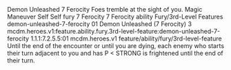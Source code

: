 <ability>
  <name>Demon Unleashed</name>
  <cost>7 Ferocity</cost>
  <flavor>Foes tremble at the sight of you.</flavor>
  <keywords>
    <keyword>Magic</keyword>
  </keywords>
  <type>Maneuver</type>
  <distance>Self</distance>
  <target>Self</target>
  <metadata>
    <class>fury</class>
    <cost>7 Ferocity</cost>
    <cost_amount>7</cost_amount>
    <cost_resource>Ferocity</cost_resource>
    <feature_type>ability</feature_type>
    <file_dpath>Fury/3rd-Level Features</file_dpath>
    <item_id>demon-unleashed-7-ferocity</item_id>
    <item_index>01</item_index>
    <item_name>Demon Unleashed (7 Ferocity)</item_name>
    <level>3</level>
    <scc>mcdm.heroes.v1:feature.ability.fury.3rd-level-feature:demon-unleashed-7-ferocity</scc>
    <scdc>1.1.1:7.2.5.5:01</scdc>
    <source>mcdm.heroes.v1</source>
    <type>feature/ability/fury/3rd-level-feature</type>
  </metadata>
  <effects>
    <effect type="mundane">Until the end of the encounter or until you are dying, each enemy who starts their turn adjacent to you and has P &lt; STRONG is frightened until the end of their turn.</effect>
  </effects>
</ability>
